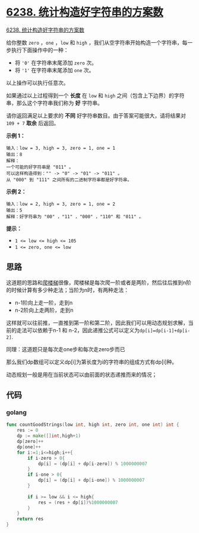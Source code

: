 # [6238. 统计构造好字符串的方案数](https://leetcode.cn/problems/count-ways-to-build-good-strings/)

[6238. 统计构造好字符串的方案数](https://leetcode.cn/problems/count-ways-to-build-good-strings/)

给你整数 `zero` ，`one` ，`low` 和 `high` ，我们从空字符串开始构造一个字符串，每一步执行下面操作中的一种：

- 将 `'0'` 在字符串末尾添加 `zero` 次。
- 将 `'1'` 在字符串末尾添加 `one` 次。

以上操作可以执行任意次。

如果通过以上过程得到一个 **长度** 在 `low` 和 `high` 之间（包含上下边界）的字符串，那么这个字符串我们称为 **好** 字符串。

请你返回满足以上要求的 **不同** 好字符串数目。由于答案可能很大，请将结果对 `109 + 7` **取余** 后返回。

**示例 1：**

```
输入：low = 3, high = 3, zero = 1, one = 1
输出：8
解释：
一个可能的好字符串是 "011" 。
可以这样构造得到："" -> "0" -> "01" -> "011" 。
从 "000" 到 "111" 之间所有的二进制字符串都是好字符串。
```

**示例 2：**

```
输入：low = 2, high = 3, zero = 1, one = 2
输出：5
解释：好字符串为 "00" ，"11" ，"000" ，"110" 和 "011" 。
```

**提示：**

- `1 <= low <= high <= 105`
- `1 <= zero, one <= low`



## 思路

这道题的思路和[爬楼梯](https://leetcode.cn/problems/climbing-stairs/)很像，爬楼梯是每次爬一阶或者是两阶，然后往后推到n阶的时候计算有多少种走法；当阶为n时，有两种走法：

+ n-1阶向上走一阶，走到n
+ n-2阶向上走两阶，走到n

这样就可以往前推，一直推到第一阶和第二阶，因此我们可以用动态规划求解，当前的走法可以依赖于n-1 和 n-2，因此递推公式可以定义为`dp[i]=dp[i-1]+dp[i-2]`.



同理：这道题只是每次走one步和每次走zero步而已

那么我们dp数组可以定义dp[i]为第长度为i的字符串的组成方式有dp[i]种。



动态规划一般是用在当前状态可以由前面的状态递推而来的情况；



## 代码

### golang

```go
func countGoodStrings(low int, high int, zero int, one int) int {
    res := 0
    dp := make([]int,high+1)
    dp[zero]++
    dp[one]++
    for i:=1;i<=high;i++{
        if i-zero > 0{
            dp[i] = (dp[i] + dp[i-zero]) % 1000000007
        }
        if i-one > 0{
            dp[i] = (dp[i] + dp[i-one]) % 1000000007
        }
        
        if i >= low && i <= high{
            res = (res + dp[i])%1000000007
        }
    }
    return res
}

```


